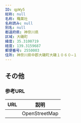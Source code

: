 ```yaml
---
ID: qpWy5
総称: null
名称: 穐葉社
名称読み: null
別名: null
都道府県: 神奈川県
区域: 大磯町
緯度: 35.3100719
経度: 139.3159687
郵便番号: 2550003
住所: 神奈川県中郡大磯町大磯１０６０−１
---
```


## その他

### 参考URL

| URL | 説明          |
| --- | ------------- |
|     | OpenStreetMap |
